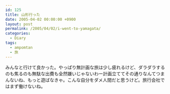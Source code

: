```yaml
---
id: 125
title: 山形行った
date: 2005-04-02 00:00:00 +0900
layout: post
permalink: /2005/04/02/i-went-to-yamagata/
categories:
  - Diary
tags:
  - ampomtan
  - 旅
---
```

みんなと行けて良かった。やっぱり無計画な旅は少し疲れるけど、ダラダラするのも焦るのも無駄な出費も全然嫌いじゃないわー計画立ててその通りなんてつまんないね、もっと遊ばなきゃ。こんな自分をダメ人間だと思うけど。旅行会社ではまず働けないね。
